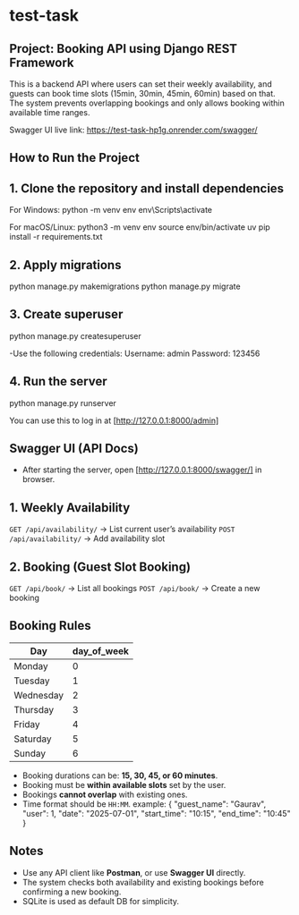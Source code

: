 # test-task

## Project: Booking API using Django REST Framework

This is a backend API where users can set their weekly availability, and guests can book time slots (15min, 30min, 45min, 60min) based on that. The system prevents overlapping bookings and only allows booking within available time ranges.

Swagger UI live link: https://test-task-hp1g.onrender.com/swagger/

## How to Run the Project

## 1. Clone the repository and install dependencies

For Windows:
 python -m venv env
 env\Scripts\activate

For macOS/Linux:
 python3 -m venv env
 source env/bin/activate
 uv pip install -r requirements.txt

## 2. Apply migrations

python manage.py makemigrations
python manage.py migrate

## 3. Create superuser

python manage.py createsuperuser

-Use the following credentials:
  Username: admin
  Password: 123456

## 4. Run the server
python manage.py runserver

You can use this to log in at [http://127.0.0.1:8000/admin]

## Swagger UI (API Docs)

- After starting the server, open [http://127.0.0.1:8000/swagger/] in browser.

## 1. Weekly Availability
`GET /api/availability/` → List current user’s availability
`POST /api/availability/` → Add availability slot

## 2. Booking (Guest Slot Booking)
`GET /api/book/` → List all bookings
`POST /api/book/` → Create a new booking

## Booking Rules

| Day       | day\_of\_week |
| --------- | ------------- |
| Monday    | 0             |
| Tuesday   | 1             |
| Wednesday | 2             |
| Thursday  | 3             |
| Friday    | 4             |
| Saturday  | 5             |
| Sunday    | 6             |

- Booking durations can be: **15, 30, 45, or 60 minutes**.
- Booking must be **within available slots** set by the user.
- Bookings **cannot overlap** with existing ones.
- Time format should be `HH:MM`.
 example:
  {
  "guest_name": "Gaurav",
  "user": 1,
  "date": "2025-07-01",
  "start_time": "10:15",
  "end_time": "10:45"
  }

## Notes

- Use any API client like **Postman**, or use **Swagger UI** directly.
- The system checks both availability and existing bookings      before confirming a new booking.
- SQLite is used as default DB for simplicity.
